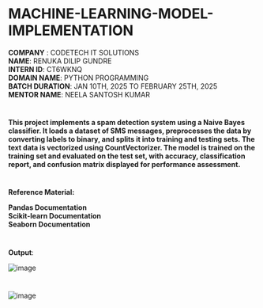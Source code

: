 # MACHINE-LEARNING-MODEL-IMPLEMENTATION

**COMPANY** : CODETECH IT SOLUTIONS  
**NAME**: RENUKA DILIP GUNDRE   
**INTERN ID**: CT6WKNQ  
**DOMAIN NAME**: PYTHON PROGRAMMING   
**BATCH DURATION**: JAN 10TH, 2025 TO FEBRUARY 25TH, 2025   
**MENTOR NAME**:  NEELA SANTOSH KUMAR 
#
**This project implements a spam detection system using a Naive Bayes classifier. It loads a dataset of SMS messages, preprocesses the data by converting labels to binary, and splits it into training and testing sets. The text data is vectorized using CountVectorizer. The model is trained on the training set and evaluated on the test set, with accuracy, classification report, and confusion matrix displayed for performance assessment.**

#
**Reference Material:**  

**Pandas Documentation**  
**Scikit-learn Documentation**  
**Seaborn Documentation**

#
**Output**:  

![image](https://github.com/user-attachments/assets/16173187-4505-4fde-9cb4-4e778f57d170)  

#
![image](https://github.com/user-attachments/assets/06cf9541-39cf-4e0d-8110-81a129159268)

